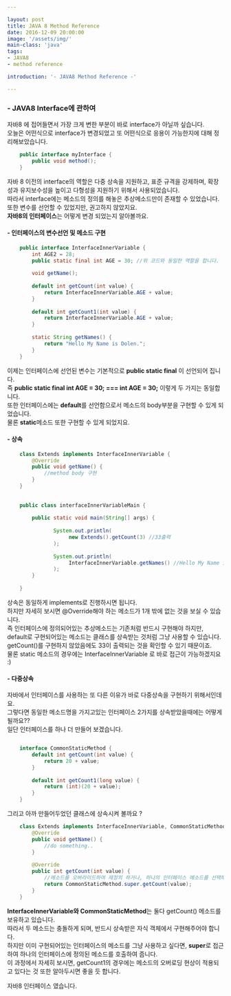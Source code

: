 ```yaml
---

layout: post
title: JAVA 8 Method Reference
date: 2016-12-09 20:00:00
image: '/assets/img/'
main-class: 'java'
tags: 
- JAVA8
- method reference

introduction: '- JAVA8 Method Reference -'

---
```


### - JAVA8 Interface에 관하여

자바8 에 접어들면서 가장 크게 변한 부분이 바로 interface가 아닐까 싶습니다.  
오늘은 어떤식으로 interface가 변경되었고 또 어떤식으로 응용이 가능한지에 대해 정리해보았습니다.

```java
    public interface myInterface {
        public void method(); 
    }
```

자바 8 이전의 interface의 역할은 다중 상속을 지원하고, 표준 규격을 강제하며, 확장성과 유지보수성을 높이고 다형성을 지원하기 위해서 사용되었습니다.  
따라서 interface에는 메소드의 정의를 해놓은 추상메소드만이 존재할 수 있었습니다. 또한 변수를 선언할 수 있었지만, 권고하지 않았지요.  
**자바8의 인터페이스**는 어떻게 변경 되었는지 알아볼까요. 



#### - 인터페이스의 변수선언 및 메소드 구현

```java
    public interface InterfaceInnerVariable {
        int AGE2 = 28; 
        public static final int AGE = 30; //위 코드와 동일한 역할을 합니다.
    
        void getName(); 
    
        default int getCount(int value) {
            return InterfaceInnerVariable.AGE + value;
        }
    
        default int getCount1(int value) {
            return InterfaceInnerVariable.AGE + value;
        }
    
        static String getNames() {
            return "Hello My Name is Dolen.";
        }
    }

```



이제는 인터페이스에 선언된 변수는 기본적으로 **public static final** 이 선언되어 집니다.  
즉 **public static final int AGE = 30; === int AGE = 30;** 이렇게 두 가지는 동일합니다.   
또한 인터페이스에는 **default**를 선언함으로서 메소드의 body부분을 구현할 수 있게 되었습니다.  
물론 **static**메소드 또한 구현할 수 있게 되었지요.  



#### - 상속 

```java
    class Extends implements InterfaceInnerVariable {
        @Override
        public void getName() {
            //method body 구현
        }
    }
    
    
    public class interfaceInnerVariableMain {
    
        public static void main(String[] args) {
               
               System.out.println(
                    new Extends().getCount(3) //33출력
               );
               
               System.out.println(
                    InterfaceInnerVariable.getNames() //Hello My Name is Dolen.
               );
        }
    
    }
```

상속은 동일하게 implements로 진행하시면 됩니다.  
하지만 자세히 보시면 @Override해야 하는 메소드가 1개 밖에 없는 것을 보실 수 있습니다.  
즉 인터페이스에 정의되어있는 추상메소드는 기존처럼 반드시 구현해야 하지만, default로 구현되어있는 메소드는 클래스를 상속받는 것처럼 그냥 사용할 수 있습니다.  
getCount()를 구현하지 않았음에도 33이 출력되는 것을 확인할 수 있기 때문이죠.  
물론 static 메소드의 경우에는 InterfaceInnerVariable 로 바로 접근이 가능하겠지요 :)  


#### - 다중상속

자바에서 인터페이스를 사용하는 또 다른 이유가 바로 다중상속을 구현하기 위해서인데요.  
그렇다면 동일한 메소드명을 가지고있는 인터페이스 2가지를 상속받았을때에는 어떻게 될까요??  
일단 인터페이스를 하나 더 만들어 보겠습니다. 


```java

    interface CommonStaticMethod {
        default int getCount(int value) {
            return 20 + value;
        }
    
        default int getCount1(long value) {
            return (int)(20 + value);
        }
    }
```


그리고 아까 만들어두었던 클래스에 상속시켜 볼까요 ?


```java
    class Extends implements InterfaceInnerVariable, CommonStaticMethod {
        @Override
        public void getName() {
            //do something..
        }
    
        @Override
        public int getCount(int value) {
            //메소드를 오버라이드하여 재정의 하거나, 하나의 인터페이스 메소드를 선택해 주어야 합니다 ! 
            return CommonStaticMethod.super.getCount(value); 
        }
    }
```

**InterfaceInnerVariable와 CommonStaticMethod**는 둘다 getCount() 메소드를 보유하고 있습니다.  
따라서 두 메소드는 충돌하게 되며, 반드시 상속받은 자식 객체에서 구현해주어야 합니다.  
하지만 이미 구현되어있는 인터페이스의 메소드를 그냥 사용하고 싶다면, **super**로 접근하여 하나의 인터페이스에 정의된 메소드를 호출하여 줍니다.  
이 과정에서 자세히 보시면, getCount1의 경우에는 메소드의 오버로딩 현상이 적용되고 있다는 것 또한 알아두시면 좋을 듯 합니다.

자바8 인터페이스 였습니다.  